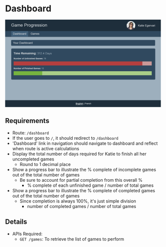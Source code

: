 # Dashboard

![Dashboard](../images/dashboard.png "Dashboard")

## Requirements

- Route: `/dashboard`
- If the user goes to `/`, it should redirect to `/dashboard`
- 'Dashboard' link in navigation should navigate to dashboard and reflect when route is active
  calculations
- Display the total number of days required for Katie to finish all her uncompleted games
  - Round to 1 decimal place
- Show a progress bar to illustrate the % complete of incomplete games out of the total number of games
  - Be sure to account for partial completion from this overall %
    - % complete of each unfinished game / number of total games
- Show a progress bar to illustrate the % complete of completed games out of the total number of games
  - Since completion is always 100%, it's just simple division
    - number of completed games / number of total games

## Details

- APIs Required:
  - `GET /games`: To retrieve the list of games to perform
